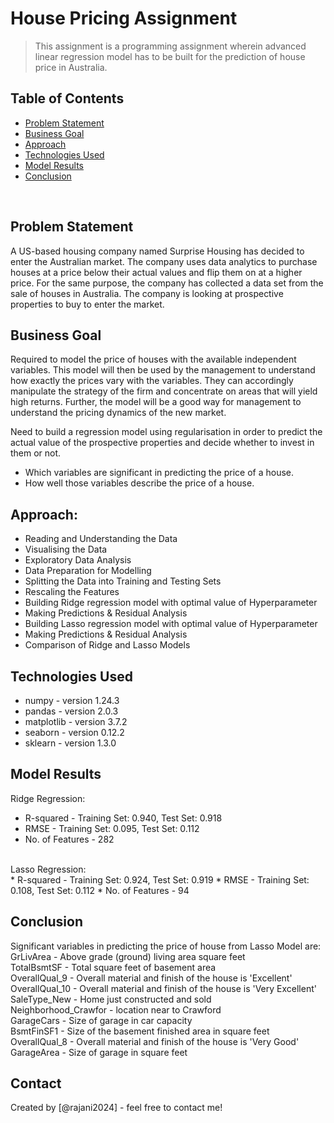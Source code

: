# House Pricing Assignment
> This assignment is a programming assignment wherein advanced linear regression model has to be built for the prediction of house price in Australia.


## Table of Contents
* [Problem Statement](#problem-statement)
* [Business Goal](#business-goal)
* [Approach](#approach)
* [Technologies Used](#technologies-used)
* [Model Results](#model_results)
* [Conclusion](#conclusion)
<br />

<!-- You can include any other section that is pertinent to your problem -->

## Problem Statement
A US-based housing company named Surprise Housing has decided to enter the Australian market. The company uses data analytics to purchase houses at a price below their actual values and flip them on at a higher price. For the same purpose, the company has collected a data set from the sale of houses in Australia. The company is looking at prospective properties to buy to enter the market.
<br />

<!-- You don't have to answer all the questions - just the ones relevant to your project. -->

## Business Goal
Required to model the price of houses with the available independent variables. This model will then be used by the management to understand how exactly the prices vary with the variables. They can accordingly manipulate the strategy of the firm and concentrate on areas that will yield high returns. Further, the model will be a good way for management to understand the pricing dynamics of the new market.

Need to build a regression model using regularisation in order to predict the actual value of the prospective properties and decide whether to invest in them or not.
* Which variables are significant in predicting the price of a house.<br />
* How well those variables describe the price of a house.<br />
<!-- You don't have to answer all the questions - just the ones relevant to your project. -->

## Approach:
- Reading and Understanding the Data
- Visualising the Data
- Exploratory Data Analysis
- Data Preparation for Modelling
- Splitting the Data into Training and Testing Sets
- Rescaling the Features
- Building Ridge regression model with optimal value of Hyperparameter
- Making Predictions & Residual Analysis 
- Building Lasso regression model with optimal value of Hyperparameter
- Making Predictions & Residual Analysis 
- Comparison of Ridge and Lasso Models


## Technologies Used
- numpy - version 1.24.3
- pandas - version 2.0.3
- matplotlib - version 3.7.2
- seaborn - version 0.12.2
- sklearn - version 1.3.0
<!-- As the libraries versions keep on changing, it is recommended to mention the version of library used in this project -->

## Model Results
Ridge Regression: </br>
* R-squared 		 - Training Set: 0.940, Test Set: 0.918
* RMSE				 - Training Set: 0.095, Test Set: 0.112	
* No. of Features	 - 282

</br>
Lasso Regression: </br>
* R-squared 		 - Training Set: 0.924, Test Set: 0.919
* RMSE				 - Training Set: 0.108, Test Set: 0.112	
* No. of Features	 - 94

## Conclusion
Significant variables in predicting the price of house from Lasso Model are:
</br>
GrLivArea - Above grade (ground) living area square feet
</br>
TotalBsmtSF - Total square feet of basement area
</br>
OverallQual_9 - Overall material and finish of the house is 'Excellent'
</br>
OverallQual_10 - Overall material and finish of the house is 'Very Excellent'
</br>
SaleType_New - Home just constructed and sold
</br>
Neighborhood_Crawfor - location near to Crawford
</br>
GarageCars - Size of garage in car capacity
</br>
BsmtFinSF1 - Size of the basement finished area in square feet 
</br>
OverallQual_8 - Overall material and finish of the house is 'Very Good'
</br>
GarageArea - Size of garage in square feet
</br>


## Contact
Created by [@rajani2024] - feel free to contact me!

